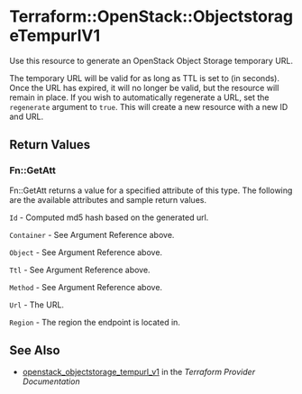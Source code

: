 # Terraform::OpenStack::ObjectstorageTempurlV1

Use this resource to generate an OpenStack Object Storage temporary URL.

The temporary URL will be valid for as long as TTL is set to (in seconds).
Once the URL has expired, it will no longer be valid, but the resource
will remain in place. If you wish to automatically regenerate a URL, set
the `regenerate` argument to `true`. This will create a new resource with
a new ID and URL.

## Return Values

### Fn::GetAtt

Fn::GetAtt returns a value for a specified attribute of this type. The following are the available attributes and sample return values.

`Id` - Computed md5 hash based on the generated url.

`Container` - See Argument Reference above.

`Object` - See Argument Reference above.

`Ttl` - See Argument Reference above.

`Method` - See Argument Reference above.

`Url` - The URL.

`Region` - The region the endpoint is located in.

## See Also

* [openstack_objectstorage_tempurl_v1](https://www.terraform.io/docs/providers/openstack/r/objectstorage_tempurl_v1.html) in the _Terraform Provider Documentation_